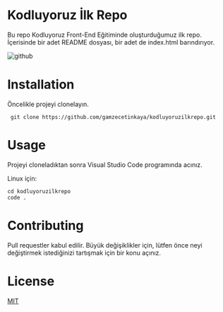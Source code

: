 # Kodluyoruz İlk Repo
Bu repo Kodluyoruz Front-End Eğitiminde oluşturduğumuz ilk repo. İçerisinde bir adet README dosyası, bir adet de index.html barındırıyor.

![github](https://user-images.githubusercontent.com/86261472/124294916-e9c0c480-db60-11eb-8374-c368e1eb1cce.png)

# Installation
Öncelikle projeyi clonelayın.

```
 git clone https://github.com/gamzecetinkaya/kodluyoruzilkrepo.git 

```

# Usage

Projeyi cloneladıktan sonra Visual Studio Code programında acınız.

Linux için:

``` 
cd kodluyoruzilkrepo
code . 
``` 

# Contributing

Pull requestler kabul edilir. Büyük değişiklikler için, lütfen önce neyi değiştirmek istediğinizi tartışmak için bir konu açınız.

# License

[MIT](https://choosealicense.com/licenses/mit/)

